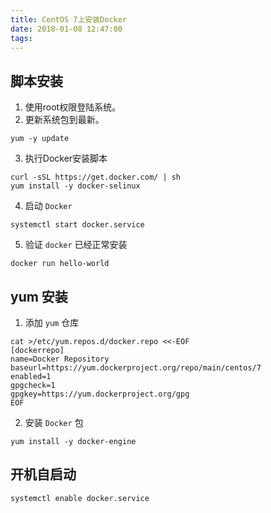 ```yaml
---
title: CentOS 7上安装Docker
date: 2018-01-08 12:47:00
tags:
---
```


## 脚本安装

1. 使用root权限登陆系统。
2. 更新系统包到最新。

```
yum -y update
```

3. 执行Docker安装脚本

```
curl -sSL https://get.docker.com/ | sh
yum install -y docker-selinux
```

4. 启动 `Docker`

```
systemctl start docker.service
```

5. 验证 `docker` 已经正常安装

```
docker run hello-world
```

## yum 安装

1. 添加 `yum` 仓库

```
cat >/etc/yum.repos.d/docker.repo <<-EOF
[dockerrepo]
name=Docker Repository
baseurl=https://yum.dockerproject.org/repo/main/centos/7
enabled=1
gpgcheck=1
gpgkey=https://yum.dockerproject.org/gpg
EOF
```

2. 安装 `Docker` 包

```
yum install -y docker-engine
```

## 开机自启动

```
systemctl enable docker.service
```